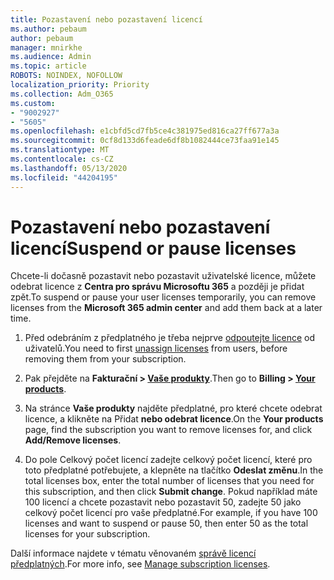 ```yaml
---
title: Pozastavení nebo pozastavení licencí
ms.author: pebaum
author: pebaum
manager: mnirkhe
ms.audience: Admin
ms.topic: article
ROBOTS: NOINDEX, NOFOLLOW
localization_priority: Priority
ms.collection: Adm_O365
ms.custom:
- "9002927"
- "5605"
ms.openlocfilehash: e1cbfd5cd7fb5ce4c381975ed816ca27ff677a3a
ms.sourcegitcommit: 0cf8d133d6feade6df8b1082444ce73faa91e145
ms.translationtype: MT
ms.contentlocale: cs-CZ
ms.lasthandoff: 05/13/2020
ms.locfileid: "44204195"
---
```

# <a name="suspend-or-pause-licenses"></a><span data-ttu-id="eeeb8-102">Pozastavení nebo pozastavení licencí</span><span class="sxs-lookup"><span data-stu-id="eeeb8-102">Suspend or pause licenses</span></span>

<span data-ttu-id="eeeb8-103">Chcete-li dočasně pozastavit nebo pozastavit uživatelské licence, můžete odebrat licence z **Centra pro správu Microsoftu 365** a později je přidat zpět.</span><span class="sxs-lookup"><span data-stu-id="eeeb8-103">To suspend or pause your user licenses temporarily, you can remove licenses from the **Microsoft 365 admin center** and add them back at a later time.</span></span>

1. <span data-ttu-id="eeeb8-104">Před odebráním z předplatného je třeba nejprve [odpoutejte licence](https://docs.microsoft.com/microsoft-365/admin/manage/remove-licenses-from-users?view=o365-worldwide) od uživatelů.</span><span class="sxs-lookup"><span data-stu-id="eeeb8-104">You need to first [unassign licenses](https://docs.microsoft.com/microsoft-365/admin/manage/remove-licenses-from-users?view=o365-worldwide) from users, before removing them from your subscription.</span></span>

2. <span data-ttu-id="eeeb8-105">Pak přejděte na **Fakturační > [Vaše produkty](https://go.microsoft.com/fwlink/p/?linkid=842054)**.</span><span class="sxs-lookup"><span data-stu-id="eeeb8-105">Then go to **Billing > [Your products](https://go.microsoft.com/fwlink/p/?linkid=842054)**.</span></span>

3. <span data-ttu-id="eeeb8-106">Na stránce **Vaše produkty** najděte předplatné, pro které chcete odebrat licence, a klikněte na Přidat **nebo odebrat licence**.</span><span class="sxs-lookup"><span data-stu-id="eeeb8-106">On the **Your products** page, find the subscription you want to remove licenses for, and click **Add/Remove licenses**.</span></span>

4. <span data-ttu-id="eeeb8-107">Do pole Celkový počet licencí zadejte celkový počet licencí, které pro toto předplatné potřebujete, a klepněte na tlačítko **Odeslat změnu**.</span><span class="sxs-lookup"><span data-stu-id="eeeb8-107">In the total licenses box, enter the total number of licenses that you need for this subscription, and then click **Submit change**.</span></span> <span data-ttu-id="eeeb8-108">Pokud například máte 100 licencí a chcete pozastavit nebo pozastavit 50, zadejte 50 jako celkový počet licencí pro vaše předplatné.</span><span class="sxs-lookup"><span data-stu-id="eeeb8-108">For example, if you have 100 licenses and want to suspend or pause 50, then enter 50 as the total licenses for your subscription.</span></span>

<span data-ttu-id="eeeb8-109">Další informace najdete v tématu věnovaném [správě licencí předplatných](https://docs.microsoft.com/microsoft-365/commerce/licenses/buy-licenses?view=o365-worldwide).</span><span class="sxs-lookup"><span data-stu-id="eeeb8-109">For more info, see [Manage subscription licenses](https://docs.microsoft.com/microsoft-365/commerce/licenses/buy-licenses?view=o365-worldwide).</span></span>
